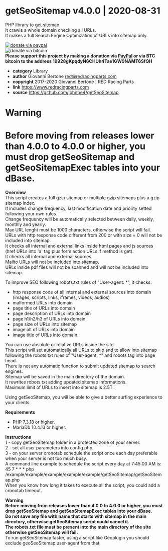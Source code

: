 # getSeoSitemap v4.0.0 | 2020-08-31
PHP library to get sitemap.<br>
It crawls a whole domain checking all URLs.<br>
It makes a full Search Engine Optimization of URLs into sitemap only.<br>

[![donate via paypal](https://img.shields.io/badge/donate-paypal-87ceeb.svg)](https://www.paypal.me/johnbe4)<br>
![donate via bitcoin](https://img.shields.io/badge/donate-bitcoin-orange.svg)<br>
**Please support this project by making a donation via [PayPal](https://www.paypal.me/johnbe4) or via BTC bitcoin to the address 19928gKpqdyN6CHUh4Tae1GW9NAMT6SfQH**<br>

* **category**    Library
* **author**      Giovanni Bertone <red@redracingparts.com>
* **copyright**   2017-2020 Giovanni Bertone | RED Racing Parts
* **link**        https://www.redracingparts.com
* **source**      https://github.com/johnbe4/getSeoSitemap

# Warning
# Before moving from releases lower than 4.0.0 to 4.0.0 or higher, you must drop getSeoSitemap and getSeoSitemapExec tables into your dBase.

**Overview<br>**
This script creates a full gzip sitemap or multiple gzip sitemaps plus a gzip sitemap index.<br>
It includes change frequency, last modification date and priority setted following your own rules.<br>
Change frequency will be automatically selected between daily, weekly, monthly and yearly.<br>
Max URL lenght must be 1000 characters, otherwise the script will fail.<br>
URLs with http response code different from 200 or with size = 0 will not be included into sitemap.<br>
It checks all internal and external links inside html pages and js sources (href URLs into 'a' tag plus form action URLs if method is get).<br>
It checks all internal and external sources.<br>
Mailto URLs will not be included into sitemap.<br>
URLs inside pdf files will not be scanned and will not be included into sitemap.<br>

To improve SEO following robots.txt rules of "User-agent: *", it checks:<br>
- http response code of all internal and external sources into domain (images, scripts, links, iframes, videos, audios)<br>
- malformed URLs into domain<br>
- page title of URLs into domain<br>
- page description of URLs into domain<br>
- page h1/h2/h3 of URLs into domain<br>
- page size of URLs into sitemap<br>
- image alt of URLs into domain<br>
- image title of URLs into domain.<br>

You can use absolute or relative URLs inside the site.<br>
This script will set automatically all URLs to skip and to allow into sitemap following the robots.txt rules of "User-agent: *" and robots tag into page head.<br>
There is not any automatic function to submit updated sitemap to search engines.<br>
Sitemap will be saved in the main directory of the domain.<br>
It rewrites robots.txt adding updated sitemap informations.<br>
Maximum limit of URLs to insert into sitemap is 2.5T.<br>

Using getSeoSitemap, you will be able to give a better surfing experience to your clients.<br>

**Requirements<br>**
- PHP 7.3.18 or higher.<br>
- MariaDb 10.4.13 or higher.<br>

**Instructions<br>**
1 - copy getSeoSitemap folder in a protected zone of your server.<br>
2 - set all user parameters into config.php.<br>
3 - on your server cronotab schedule the script once each day preferable when your server is not too much busy.<br>
    A command line example to schedule the script every day at 7:45:00 AM is:<br>
    45 7  *    *    *    php /example/example/example/example/example/getSeoSitemap/getSeoSitemap.php<br>
    When you know how long it takes to execute all the script, you could add a cronotab timeout.

**Warning<br>**
**Before moving from releases lower than 4.0.0 to 4.0.0 or higher, you must drop getSeoSitemap and getSeoSitemapExec tables into your dBase.<br>**
**Do not save any file with name that starts with sitemap in the main directory, otherwise getSeoSitemap script could cancel it.<br>**
**The robots.txt file must be present into the main directory of the site otherwise getSeoSitemap will fail.<br>**
To run getSeoSitemap faster, using a script like Geoplugin you should exclude geoSeoSitemap user-agent from that.
